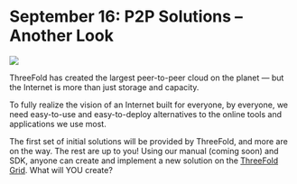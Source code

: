 # September 16: P2P Solutions – Another Look

![](threefold__p2psolutions.jpeg  )

ThreeFold has created the largest peer-to-peer cloud on the planet — but the Internet is more than just storage and capacity.

To fully realize the vision of an Internet built for everyone, by everyone, we need easy-to-use and easy-to-deploy alternatives to the online tools and applications we use most.

The first set of initial solutions will be provided by ThreeFold, and more are on the way. The rest are up to you! Using our manual (coming soon) and SDK, anyone can create and implement a new solution on the [ThreeFold Grid](threefold__threefold_grid). What will YOU create?